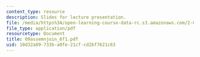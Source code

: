 ```yaml
---
content_type: resource
description: Slides for lecture presentation.
file: /media/https%3A/open-learning-course-data-rc.s3.amazonaws.com/2-008-design-and-manufacturing-ii-spring-2004/10d32a89733ba0fe21cfcd2bf7621c63_09assemnjoin_6f1.pdf
file_type: application/pdf
resourcetype: Document
title: 09assemnjoin_6f1.pdf
uid: 10d32a89-733b-a0fe-21cf-cd2bf7621c63
---
```

